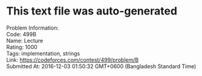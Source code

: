 # This text file was auto-generated  
  
Problem Information:  
Code: 499B  
Name: Lecture  
Rating: 1000  
Tags: implementation, strings  
Link: https://codeforces.com/contest/499/problem/B  
Submitted At: 2016-12-03 01:50:32 GMT+0600 (Bangladesh Standard Time)  
